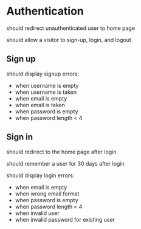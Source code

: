 # Authentication
should redirect unauthenticated user to home page

should allow a visitor to sign-up, login, and logout

## Sign up
should display signup errors:
- when username is empty
- when username is taken
- when email is empty
- when email is taken
- when password is empty
- when password length < 4

## Sign in
should redirect to the home page after login

should remember a user for 30 days after login

should display login errors:
- when email is empty
- when wrong email format
- when password is empty
- when password length < 4
- when invalid user
- when invalid password for existing user